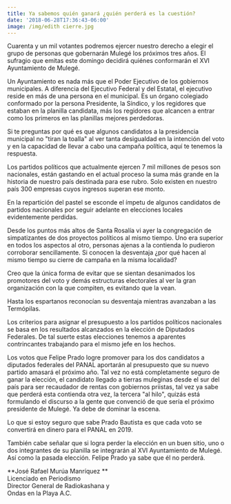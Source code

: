 ```yaml
---
title: Ya sabemos quién ganará ¿quién perderá es la cuestión?
date: '2018-06-28T17:36:43-06:00'
image: /img/edith cierre.jpg
---
```

Cuarenta y un mil votantes podremos ejercer nuestro derecho a elegir el grupo de personas que gobernarán Mulegé los próximos tres años. El sufragio que emitas este domingo decidirá quiénes conformarán el XVI Ayuntamiento de Mulegé.

Un Ayuntamiento es nada más que el Poder Ejecutivo de los gobiernos municipales. A diferencia del Ejecutivo Federal y del Estatal, el ejecutivo reside en más de una persona en el municipal. Es un órgano colegiado conformado por la persona Presidente, la Síndico, y los regidores que estaban en la planilla candidata, más los regidores que alcancen a entrar como los primeros en las planillas mejores perdedoras.

Si te preguntas por qué es que algunos candidatos a la presidencia municipal no "tiran la toalla" al ver tanta desigualdad en la intención del voto y en la capacidad de llevar a cabo una campaña política, aquí te tenemos la respuesta.

Los partidos políticos que actualmente ejercen 7 mil millones de pesos son nacionales, están gastando en el actual proceso la suma más grande en la historia de nuestro país destinada para ese rubro. Solo existen en nuestro país 300 empresas cuyos ingresos superan ese monto.

En la repartición del pastel se esconde el ímpetu de algunos candidatos de partidos nacionales por seguir adelante en elecciones locales evidentemente perdidas.

Desde los puntos más altos de Santa Rosalía vi ayer la congregación de simpatizantes de dos proyectos políticos al mismo tiempo. Uno era superior en todos los aspectos al otro, personas ajenas a la contienda lo pudieron corroborar sencillamente. Si conocen la desventaja ¿por qué hacen al mismo tiempo su cierre de campaña en la misma localidad? 

Creo que la única forma de evitar que se sientan desanimados los promotores del voto y demás estructuras electorales al ver la gran organización con la que compiten, es evitando que la vean.

Hasta los espartanos reconocían su desventaja mientras avanzaban a las Termópilas. 

Los criterios para asignar el presupuesto a los partidos políticos nacionales se basa en los resultados alcanzados en la elección de Diputados Federales. De tal suerte estas elecciones tenemos a aparentes contrincantes trabajando para el mismo jefe en los hechos.

Los votos que Felipe Prado logre promover para los dos candidatos a diputados federales del PANAL aportarán al presupuesto que su nuevo partido amasará el próximo año. Tal vez no está completamente seguro de ganar la elección, el candidato llegado a tierras muleginas desde el sur del país para ser recaudador de rentas con gobiernos priistas, tal vez ya sabe que perderá esta contienda otra vez, la tercera "al hilo", quizás está formulando el discurso a la gente que convenció de que sería el próximo presidente de Mulegé. Ya debe de dominar la escena.

Lo que si estoy seguro que sabe Prado Bautista es que cada voto se convertirá en dinero para el PANAL en 2019. 

También cabe señalar que si logra perder la elección en un buen sitio, uno o dos integrantes de su planilla se integrarán al XVI Ayuntamiento de Mulegé. Así como la pasada elección. Felipe Prado ya sabe que él no perderá.

\*\*José Rafael Murúa Manríquez \*\* \
Licenciado en Periodismo \
Director General de Radiokashana y \
Ondas en la Playa A.C.
